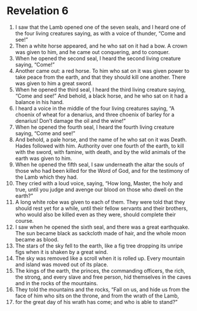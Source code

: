 ﻿
# Revelation 6
1. I saw that the Lamb opened one of the seven seals, and I heard one of the four living creatures saying, as with a voice of thunder, “Come and see!” 
2. Then a white horse appeared, and he who sat on it had a bow. A crown was given to him, and he came out conquering, and to conquer. 
3. When he opened the second seal, I heard the second living creature saying, “Come!” 
4. Another came out: a red horse. To him who sat on it was given power to take peace from the earth, and that they should kill one another. There was given to him a great sword. 
5. When he opened the third seal, I heard the third living creature saying, “Come and see!” And behold, a black horse, and he who sat on it had a balance in his hand. 
6. I heard a voice in the middle of the four living creatures saying, “A choenix of wheat for a denarius, and three choenix of barley for a denarius! Don’t damage the oil and the wine!” 
7. When he opened the fourth seal, I heard the fourth living creature saying, “Come and see!” 
8. And behold, a pale horse, and the name of he who sat on it was Death. Hades followed with him. Authority over one fourth of the earth, to kill with the sword, with famine, with death, and by the wild animals of the earth was given to him. 
9. When he opened the fifth seal, I saw underneath the altar the souls of those who had been killed for the Word of God, and for the testimony of the Lamb which they had. 
10. They cried with a loud voice, saying, “How long, Master, the holy and true, until you judge and avenge our blood on those who dwell on the earth?” 
11. A long white robe was given to each of them. They were told that they should rest yet for a while, until their fellow servants and their brothers, who would also be killed even as they were, should complete their course. 
12. I saw when he opened the sixth seal, and there was a great earthquake. The sun became black as sackcloth made of hair, and the whole moon became as blood. 
13. The stars of the sky fell to the earth, like a fig tree dropping its unripe figs when it is shaken by a great wind. 
14. The sky was removed like a scroll when it is rolled up. Every mountain and island was moved out of its place. 
15. The kings of the earth, the princes, the commanding officers, the rich, the strong, and every slave and free person, hid themselves in the caves and in the rocks of the mountains. 
16. They told the mountains and the rocks, “Fall on us, and hide us from the face of him who sits on the throne, and from the wrath of the Lamb, 
17. for the great day of his wrath has come; and who is able to stand?” 
